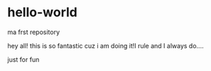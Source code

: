 # hello-world
ma frst repository

hey all!
 this is so fantastic cuz i am doing it!I rule and I always do....
 
 just for fun
